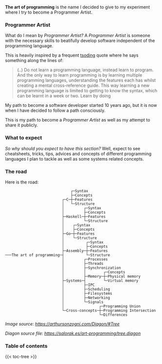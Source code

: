 
**The art of programming** is the name I decided to give to my experiment where I try to become a Programmer Artist.

### Programmer Artist
What do I mean by *Programmer Artist?* 
A *Programmer Artist* is someone with the necessary skills to beatifully develop software independent of the programming language.

This is heavily inspired by a frequent [tsoding](twitch.tv/tsoding) quote where he says something along the lines of: 
> (..) Do not learn a programming language, instead learn to program. And the only way to learn programming is by learning multiple programming languages, understanding the features each has whilst creating a mental cross-reference guide. This way learning a new programming language is limited to getting to know the syntax, which can be learnt in a week or two. Learn by doing

My path to become a software developer started 10 years ago, but it is now when I have decided to follow a path consciously.


This is my path to become a *Programmer Artist* as well as my attempt to share it publicly.

### What to expect

*So why should you expect to have this section?*
Well, expect to see cheatsheets, tricks, tips, advices and concepts of different programming languages I plan to tackle as well as some systems related concepts.


### The road

Here is the road:

```goat
                              ┌─Syntax
                              ├─Concepts
                          ┌─C─┼─Features
                          │   └─Structure
                          │         ┌─Syntax
                          │         ├─Concepts
                          ├─Haskell─┼─Features
                          │         └─Structure
                          │    ┌─Syntax
                          │    ├─Concepts
                          ├─Go─┼─Features
                          │    └─Structure
                          │          ┌─Syntax
                          │          ├─Concepts
                          ├─Assembly─┼─Features
───The art of programming─┤          └─Structure
                          │         ┌─Processes
                          │         ├─Threads
                          │         ├─Synchronization
                          │         │        ┌─Concepts
                          │         ├─Memory─┼─Physical memory
                          ├─Systems─┤        └─Virtual memory
                          │         ├─IPC
                          │         ├─Scheduling
                          │         ├─Filesystems
                          │         ├─Networking
                          │         └─Signals
                          │                ┌─Programming Union
                          └─Cross-concepts─┼─Programming Intersection
                                           └─Differences

```

*Image source: https://arthursonzogni.com/Diagon/#Tree*

*Diagon source file: https://salorak.es/art-programming/tree.diagon*

### Table of contents
 {{< toc-tree >}}

